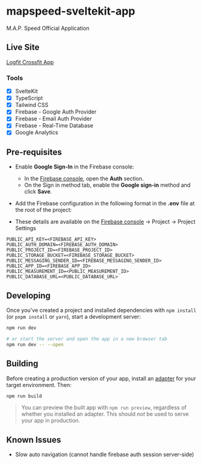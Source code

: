 # mapspeed-sveltekit-app

M.A.P. Speed Official Application

## Live Site

[Logfit Crossfit App](https://mapspeed.netlify.app)

### Tools

- [x] SvelteKit
- [x] TypeScript
- [x] Tailwind CSS
- [x] Firebase - Google Auth Provider
- [x] Firebase - Email Auth Provider
- [x] Firebase - Real-Time Database
- [x] Google Analytics

## Pre-requisites

- Enable **Google Sign-In** in the Firebase console:

  - In the [Firebase console](https://console.firebase.google.com/), open the **Auth** section.
  - On the Sign in method tab, enable the **Google sign-in** method and click **Save**.

- Add the Firebase configuration in the following format in the **.env** file at the root of the project:
- These details are available on the [Firebase console](https://console.firebase.google.com/) -> Project -> Project Settings

```
PUBLIC_API_KEY=<FIREBASE_API_KEY>
PUBLIC_AUTH_DOMAIN=<FIREBASE_AUTH_DOMAIN>
PUBLIC_PROJECT_ID=<FIREBASE_PROJECT_ID>
PUBLIC_STORAGE_BUCKET=<FIREBASE_STORAGE_BUCKET>
PUBLIC_MESSAGING_SENDER_ID=<FIREBASE_MESSAGING_SENDER_ID>
PUBLIC_APP_ID=<FIREBASE_APP_ID>
PUBLIC_MEASUREMENT_ID=<PUBLIC_MEASUREMENT_ID>
PUBLIC_DATABASE_URL=<PUBLIC_DATABASE_URL>
```

## Developing

Once you've created a project and installed dependencies with `npm install` (or `pnpm install` or `yarn`), start a development server:

```bash
npm run dev

# or start the server and open the app in a new browser tab
npm run dev -- --open
```

## Building

Before creating a production version of your app, install an [adapter](https://kit.svelte.dev/docs#adapters) for your target environment. Then:

```bash
npm run build
```

> You can preview the built app with `npm run preview`, regardless of whether you installed an adapter. This should _not_ be used to serve your app in production.

## Known Issues

- Slow auto navigation (cannot handle firebase auth session server-side)
